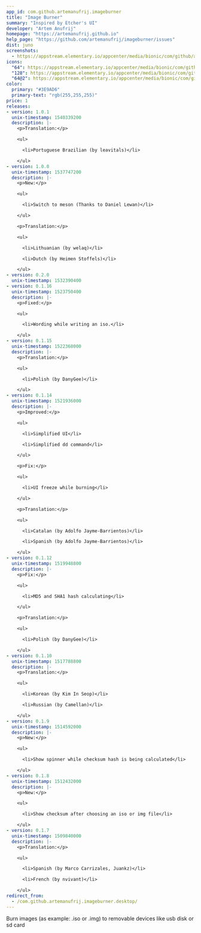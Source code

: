 ```yaml
---
app_id: com.github.artemanufrij.imageburner
title: "Image Burner"
summary: "Inspired by Etcher's UI"
developer: "Artem Anufrij"
homepage: "https://artemanufrij.github.io"
help_page: "https://github.com/artemanufrij/imageburner/issues"
dist: juno
screenshots:
  - https://appstream.elementary.io/appcenter/media/bionic/com/github/artemanufrij.imageburner/ABFFFFF1300B11CDA03661968DA9339F/screenshots/image-1_orig.png
icons:
  "64": https://appstream.elementary.io/appcenter/media/bionic/com/github/artemanufrij.imageburner/ABFFFFF1300B11CDA03661968DA9339F/icons/64x64/com.github.artemanufrij.imageburner_com.github.artemanufrij.imageburner.png
  "128": https://appstream.elementary.io/appcenter/media/bionic/com/github/artemanufrij.imageburner/ABFFFFF1300B11CDA03661968DA9339F/icons/128x128/com.github.artemanufrij.imageburner_com.github.artemanufrij.imageburner.png
  "64@2": https://appstream.elementary.io/appcenter/media/bionic/com/github/artemanufrij.imageburner/ABFFFFF1300B11CDA03661968DA9339F/icons/64x64@2/com.github.artemanufrij.imageburner_com.github.artemanufrij.imageburner.png
color:
  primary: "#3E9AD6"
  primary-text: "rgb(255,255,255)"
price: 1
releases:
- version: 1.0.1
  unix-timestamp: 1540339200
  description: |-
    <p>Translation:</p>

    <ul>

      <li>Portuguese Brazilian (by leavitals)</li>

    </ul>
- version: 1.0.0
  unix-timestamp: 1537747200
  description: |-
    <p>New:</p>

    <ul>

      <li>Switch to meson (Thanks to Daniel Lewan)</li>

    </ul>

    <p>Translation:</p>

    <ul>

      <li>Lithuanian (by welaq)</li>

      <li>Dutch (by Heimen Stoffels)</li>

    </ul>
- version: 0.2.0
  unix-timestamp: 1532390400
- version: 0.1.16
  unix-timestamp: 1523750400
  description: |-
    <p>Fixed:</p>

    <ul>

      <li>Wording while writing an iso.</li>

    </ul>
- version: 0.1.15
  unix-timestamp: 1522368000
  description: |-
    <p>Translation:</p>

    <ul>

      <li>Polish (by DanyGee)</li>

    </ul>
- version: 0.1.14
  unix-timestamp: 1521936000
  description: |-
    <p>Improved:</p>

    <ul>

      <li>Simplified UI</li>

      <li>Simplified dd command</li>

    </ul>

    <p>Fix:</p>

    <ul>

      <li>UI freeze while burning</li>

    </ul>

    <p>Translation:</p>

    <ul>

      <li>Catalan (by Adolfo Jayme-Barrientos)</li>

      <li>Spanish (by Adolfo Jayme-Barrientos)</li>

    </ul>
- version: 0.1.12
  unix-timestamp: 1519948800
  description: |-
    <p>Fix:</p>

    <ul>

      <li>MD5 and SHA1 hash calculating</li>

    </ul>

    <p>Translation:</p>

    <ul>

      <li>Polish (by DanyGee)</li>

    </ul>
- version: 0.1.10
  unix-timestamp: 1517788800
  description: |-
    <p>Translation:</p>

    <ul>

      <li>Korean (by Kim In Seop)</li>

      <li>Russian (by Camellan)</li>

    </ul>
- version: 0.1.9
  unix-timestamp: 1514592000
  description: |-
    <p>New:</p>

    <ul>

      <li>Show spinner while checksum hash is being calculated</li>

    </ul>
- version: 0.1.8
  unix-timestamp: 1512432000
  description: |-
    <p>New:</p>

    <ul>

      <li>Show checksum after choosing an iso or img file</li>

    </ul>
- version: 0.1.7
  unix-timestamp: 1509840000
  description: |-
    <p>Translation:</p>

    <ul>

      <li>Spanish (by Marco Carrizales, Juankz)</li>

      <li>French (by nvivant)</li>

    </ul>
redirect_from:
  - /com.github.artemanufrij.imageburner.desktop/
---
```


<p>Burn images (as example: .iso or .img) to removable devices like usb disk or sd card</p>